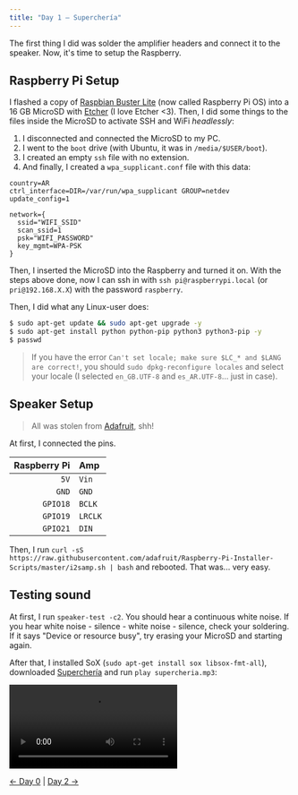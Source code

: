 ```yaml
---
title: "Day 1 — Superchería"
---
```


The first thing I did was solder the amplifier headers and connect it to the speaker. Now, it's time to setup the Raspberry.

## Raspberry Pi Setup

I flashed a copy of [Raspbian Buster Lite](https://www.raspberrypi.org/downloads/raspberry-pi-os/) (now called Raspberry Pi OS) into a 16 GB MicroSD with [Etcher](https://www.balena.io/etcher/) (I love Etcher <3). Then, I did some things to the files inside the MicroSD to activate SSH and WiFi *headlessly*:

1. I disconnected and connected the MicroSD to my PC.
2. I went to the `boot` drive (with Ubuntu, it was in `/media/$USER/boot`).
3. I created an empty `ssh` file with no extension.
4. And finally, I created a `wpa_supplicant.conf` file with this data:
```
country=AR
ctrl_interface=DIR=/var/run/wpa_supplicant GROUP=netdev
update_config=1

network={
  ssid="WIFI_SSID"
  scan_ssid=1
  psk="WIFI_PASSWORD"
  key_mgmt=WPA-PSK
}
```

Then, I inserted the MicroSD into the Raspberry and turned it on. With the steps above done, now I can ssh in with `ssh pi@raspberrypi.local` (or `pri@192.168.X.X`) with the password `raspberry`.

Then, I did what any Linux-user does:
```bash
$ sudo apt-get update && sudo apt-get upgrade -y
$ sudo apt-get install python python-pip python3 python3-pip -y
$ passwd
```

> If you have the error `Can't set locale; make sure $LC_* and $LANG are correct!`, you should `sudo dpkg-reconfigure locales` and select your locale (I selected `en_GB.UTF-8` and `es_AR.UTF-8`... just in case).

## Speaker Setup

> All was stolen from [Adafruit](https://learn.adafruit.com/adafruit-max98357-i2s-class-d-mono-amp/overview), shh!

At first, I connected the pins.

| Raspberry Pi | Amp     |
| -----------: | :------ |
|         `5V` | `Vin`   |
|        `GND` | `GND`   |
|     `GPIO18` | `BCLK`  |
|     `GPIO19` | `LRCLK` |
|     `GPIO21` | `DIN`   |

Then, I run `curl -sS https://raw.githubusercontent.com/adafruit/Raspberry-Pi-Installer-Scripts/master/i2samp.sh | bash` and rebooted. That was... very easy.

## Testing sound

At first, I run `speaker-test -c2`. You should hear a continuous white noise. If you hear white noise - silence - white noise - silence, check your soldering. If it says "Device or resource busy", try erasing your MicroSD and starting again.

After that, I installed SoX (`sudo apt-get install sox libsox-fmt-all`), downloaded [Superchería](https://www.youtube.com/watch?v=bA3ePHU00KY) and run `play supercheria.mp3`:

![@direct This one's for Vitale for helping me with the Amp](/the-cloc/supercheria.mp4)

[&larr; Day 0](/docs/the-cloc/day-0) | [Day 2 &rarr;](/docs/the-cloc/day-2)